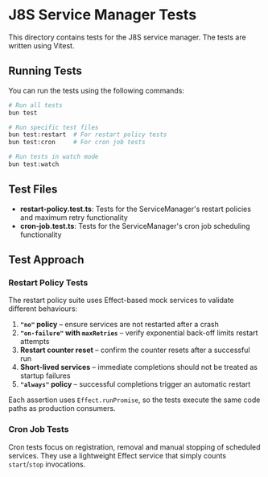 # J8S Service Manager Tests

This directory contains tests for the J8S service manager. The tests are written using Vitest.

## Running Tests

You can run the tests using the following commands:

```bash
# Run all tests
bun test

# Run specific test files
bun test:restart  # For restart policy tests
bun test:cron     # For cron job tests

# Run tests in watch mode
bun test:watch
```

## Test Files

- **restart-policy.test.ts**: Tests for the ServiceManager's restart policies and maximum retry functionality
- **cron-job.test.ts**: Tests for the ServiceManager's cron job scheduling functionality

## Test Approach

### Restart Policy Tests

The restart policy suite uses Effect-based mock services to validate different behaviours:

1. **`"no"` policy** – ensure services are not restarted after a crash
2. **`"on-failure"` with `maxRetries`** – verify exponential back-off limits restart attempts
3. **Restart counter reset** – confirm the counter resets after a successful run
4. **Short-lived services** – immediate completions should not be treated as startup failures
5. **`"always"` policy** – successful completions trigger an automatic restart

Each assertion uses `Effect.runPromise`, so the tests execute the same code paths as production consumers.

### Cron Job Tests

Cron tests focus on registration, removal and manual stopping of scheduled services. They use a lightweight Effect service that simply counts `start`/`stop` invocations.
